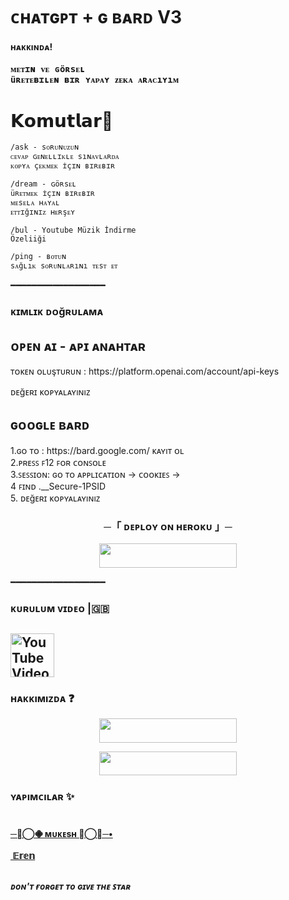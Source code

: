 # ᴄʜᴀᴛɢᴘᴛ + ɢ ʙᴀʀᴅ V3
<h4>ʜᴀᴋᴋıɴᴅᴀ!</h4>
<pre><b>ᴍᴇᴛɪɴ ᴠᴇ ɢöʀsᴇʟ
üʀᴇᴛᴇʙɪʟᴇɴ ʙɪʀ ʏᴀᴘᴀʏ ᴢᴇᴋᴀ ᴀʀᴀᴄıʏıᴍ </b></pre>


# 𝗞𝗼𝗺𝘂𝘁𝗹𝗮𝗿📝 
```
/ask - sᴏʀᴜɴᴜᴢᴜɴ 
ᴄᴇᴠᴀᴘ ɢᴇɴᴇʟʟɪᴋʟᴇ sıɴᴀᴠʟᴀʀᴅᴀ 
ᴋᴏᴘʏᴀ çᴇᴋᴍᴇᴋ ɪ̇çɪɴ ʙɪʀᴇʙɪʀ

/dream - ɢöʀsᴇʟ 
üʀᴇᴛᴍᴇᴋ ɪ̇çɪɴ ʙɪʀᴇʙɪʀ 
ᴍᴇsᴇʟᴀ ʜᴀʏᴀʟ 
ᴇᴛᴛɪğɪɴɪᴢ ʜᴇʀşᴇʏ

/bul - Youtube Müzik İndirme
Özeliiği

/ping - ʙᴏᴛᴜɴ 
sᴀğʟıᴋ sᴏʀᴜɴʟᴀʀıɴı ᴛᴇsᴛ ᴇᴛ
```
━━━━━━━━━━━━━━━━━━
<h3> ᴋɪᴍʟɪᴋ ᴅᴏğʀᴜʟᴀᴍᴀ </h3>
<h2> ᴏᴘᴇɴ ᴀɪ - ᴀᴘɪ ᴀɴᴀʜᴛᴀʀ </h2>
ᴛᴏᴋᴇɴ ᴏʟᴜşᴛᴜʀᴜɴ :  https://platform.openai.com/account/api-keys

ᴅᴇğᴇʀɪ ᴋᴏᴘʏᴀʟᴀʏıɴıᴢ<br>
<h2> ɢᴏᴏɢʟᴇ ʙᴀʀᴅ </h2>
1.ɢᴏ ᴛᴏ :  https://bard.google.com/  ᴋᴀʏıᴛ ᴏʟ<br>
2.ᴘʀᴇꜱꜱ ꜰ12 ꜰᴏʀ ᴄᴏɴꜱᴏʟᴇ <br>
3.ꜱᴇꜱꜱɪᴏɴ: ɢᴏ ᴛᴏ ᴀᴘᴘʟɪᴄᴀᴛɪᴏɴ → ᴄᴏᴏᴋɪᴇꜱ → <br>
4 ꜰɪɴᴅ .__Secure-1PSID <br>
5. ᴅᴇğᴇʀɪ ᴋᴏᴘʏᴀʟᴀʏıɴıᴢ<br>

<h3 align="center">
    ─「 ᴅᴇᴩʟᴏʏ ᴏɴ ʜᴇʀᴏᴋᴜ 」─
</h3>

<p align="center"><a href="https://dashboard.heroku.com/new?template=https://github.com/zeedslowy/ThenaAi"> <img src="https://img.shields.io/badge/Deploy%20On%20Heroku-black?style=for-the-badge&logo=heroku" width="220" height="38.45"/></a></p>
 
━━━━━━━━━━━━━━━━━━
<h3> ᴋᴜʀᴜʟᴜᴍ ᴠɪᴅᴇᴏ |🇬🇧 </h3>
<h2> <a href="https://youtu.be/Onq2zNgVQ-U"><img alt="YouTube Video Views" src="https://img.shields.io/youtube/views/Onq2zNgVQ-U",width="500" height="70">
  </a>  </h2>

### ʜᴀᴋᴋıᴍıᴢᴅᴀ ❓

<p align="center"><a href="https://t.me/ParisBear"> <img src="https://img.shields.io/badge/SUPPORT-black?style=for-the-badge" width="220" height="38.45"/></a></p>

<p align="center"><a href="https://t.me/CerennyFlexQ"> <img src="https://img.shields.io/badge/ᴅᴇsᴛᴇᴋ%20ᴢᴏɴᴇ-blue?style=for-the-badge" width="220" height="38.45"/></a></p>


### ʏᴀᴘıᴍᴄıʟᴀʀ ✨
# 
<b> [─╼⃝𖠁 ᴍᴜᴋᴇsʜ 𖠁⃝╾─•](https://telegram.me/legend_coder) <br> <br>
 [­ 𝔼𝕣𝕖𝕟](https://telegram.me/WH0907)  </br> <br>

<p><i> ᴅᴏɴ'ᴛ  ғᴏʀɢᴇᴛ ᴛᴏ ɢɪᴠᴇ ᴛʜᴇ  ꜱᴛᴀʀ </i></p>


  
